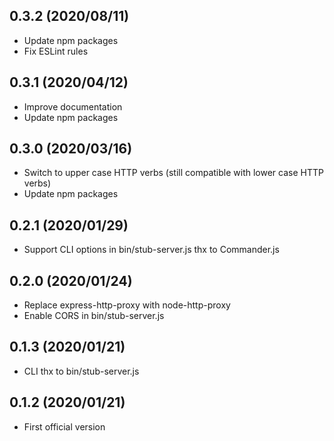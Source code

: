 ## 0.3.2 (2020/08/11)

- Update npm packages
- Fix ESLint rules

## 0.3.1 (2020/04/12)

- Improve documentation
- Update npm packages

## 0.3.0 (2020/03/16)

- Switch to upper case HTTP verbs (still compatible with lower case HTTP verbs)
- Update npm packages

## 0.2.1 (2020/01/29)

- Support CLI options in bin/stub-server.js thx to Commander.js

## 0.2.0 (2020/01/24)

- Replace express-http-proxy with node-http-proxy
- Enable CORS in bin/stub-server.js

## 0.1.3 (2020/01/21)

- CLI thx to bin/stub-server.js

## 0.1.2 (2020/01/21)

- First official version
